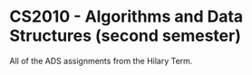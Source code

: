 # CS2010 - Algorithms and Data Structures (second semester)

All of the ADS assignments from the Hilary Term.